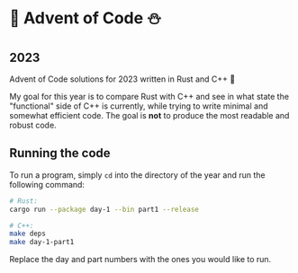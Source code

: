 # :christmas_tree: Advent of Code :snowman:

## 2023

Advent of Code solutions for 2023 written in Rust and C++ :rocket:

My goal for this year is to compare Rust with C++ and see in what state the "functional" side of C++ is currently, while trying to write
minimal and somewhat efficient code. The goal is **not** to produce the most readable and robust code.

## Running the code

To run a program, simply `cd` into the directory of the year and run the following command:

```bash
# Rust:
cargo run --package day-1 --bin part1 --release

# C++:
make deps
make day-1-part1
```

Replace the day and part numbers with the ones you would like to run.
